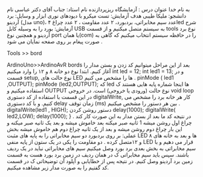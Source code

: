 به نام خدا
عنوان درس : آزمایشگاه ریزپردازنده 
نام استاد: جناب آقای دکتر عباسی
 نام دانشجو: ملیکا طیبی
 هدف آزمایش: تست میکرو با دیودهای نوری
ابزار و وسایل: برد آردینو (مدل uno)، ۴ عدد سیم مخابراتی، بردبورد، ۲ عدد مقاومت ، ۲ عدد چراغled
شرح آزمایش: بورد را به وسیله کابل USB به سیستم متصل میکنیم و از قسمت tools نوع برد آردینو و همچنین نوع port یا همان(com) را در حافظه سیستم انتخاب میکنیم که گاهی به صورت پیغام بر روی صفحه نمایان می شود .  


     

Tools >> bord 


ArdinoUno>>ArdinoAvR bords
بعد از این مراحل میتوانیم کد زدن و بستن مدار را آغاز کنیم. ابتدا نوع دو خانه ۸ و ۱۲ را وارد میکنیم
int led = 12;
int led1 = 13;
و در قسمت setup, نوع حالت های LED ها را مشخص می کنیم .
pinMode ( led1 ,OUTPUT);
pinMode (led2,OUTPUT);
که led ها اینجا شماره پایه هایی هستند ک استفاده میکنیم و OUTPUT نوع حالت (ورودی یا خروجی) است. در خروجی void loop در این قسمت با استفاده از کد دستوری digitalWrite, کار هر خانه برد را مشخص می کنیم. و با کد دستوری delay زمان توقف (ms) بین هر دستور را مشخص میکنیم .
    digitalWrite(led1 , HIGH); دستور روشن کردن
    delay(1000);
    digitalWrite( led2,LOW);
    delay(1000);
     }
در نتیجه کد ما بعد از بستن مدار به این صورت کار کند .
چراغ اول روشن میشه 1 ثانیه صبر میکنه بعد خاموش میشه و بعد یک ثانیه صبر میکنه و این بار چراغ دوم روشن میشه و بعد از یک ثانیه چراغ دوم هم خاموش میشه
بخش عملی: بر روی بردبورد دو سیم مخابراتی را به پایه های مثبت LED ها و بعد به خانه های ۸ و ۱۲متصل کرده . دو مقاومت را یکی در یک ستون از پایه منفی LED قرار می دهیم و با سیم مخابراتی به بخش بعدی برد بورد وصل میکنیم سیم های مخابراتی نباید در یک ردیف باشند. سپس باید سیم مخابراتی ک در همان ردیف در زمین برد بورد هست به قسمت زمین برد آردینو وصل کنیم. در نتیجه پس از خطایابی و آپلود آن توضیحاتی ک در قسمت کد گفتیم را به صورت مدار زیر مشاهده میکنیم.



 
